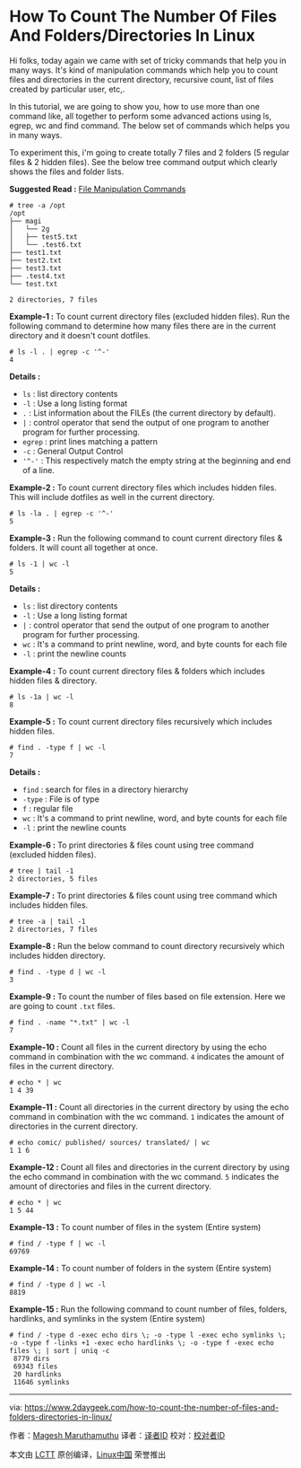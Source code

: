 How To Count The Number Of Files And Folders/Directories In Linux
======
Hi folks, today again we came with set of tricky commands that help you in many ways. It's kind of manipulation commands which help you to count files and directories in the current directory, recursive count, list of files created by particular user, etc,.

In this tutorial, we are going to show you, how to use more than one command like, all together to perform some advanced actions using ls, egrep, wc and find command. The below set of commands which helps you in many ways.

To experiment this, i'm going to create totally 7 files and 2 folders (5 regular files & 2 hidden files). See the below tree command output which clearly shows the files and folder lists.

**Suggested Read :** [File Manipulation Commands][1]
```
# tree -a /opt
/opt
├── magi
│   └── 2g
│   ├── test5.txt
│   └── .test6.txt
├── test1.txt
├── test2.txt
├── test3.txt
├── .test4.txt
└── test.txt

2 directories, 7 files

```

**Example-1 :** To count current directory files (excluded hidden files). Run the following command to determine how many files there are in the current directory and it doesn't count dotfiles.
```
# ls -l . | egrep -c '^-'
4

```

**Details :**

  * `ls` : list directory contents
  * `-l` : Use a long listing format
  * `.` : List information about the FILEs (the current directory by default).
  * `|` : control operator that send the output of one program to another program for further processing.
  * `egrep` : print lines matching a pattern
  * `-c` : General Output Control
  * `'^-'` : This respectively match the empty string at the beginning and end of a line.



**Example-2 :** To count current directory files which includes hidden files. This will include dotfiles as well in the current directory.
```
# ls -la . | egrep -c '^-'
5

```

**Example-3 :** Run the following command to count current directory files & folders. It will count all together at once.
```
# ls -1 | wc -l
5

```

**Details :**

  * `ls` : list directory contents
  * `-l` : Use a long listing format
  * `|` : control operator that send the output of one program to another program for further processing.
  * `wc` : It's a command to print newline, word, and byte counts for each file
  * `-l` : print the newline counts



**Example-4 :** To count current directory files & folders which includes hidden files & directory.
```
# ls -1a | wc -l
8

```

**Example-5 :** To count current directory files recursively which includes hidden files.
```
# find . -type f | wc -l
7

```

**Details :**

  * `find` : search for files in a directory hierarchy
  * `-type` : File is of type
  * `f` : regular file
  * `wc` : It's a command to print newline, word, and byte counts for each file
  * `-l` : print the newline counts



**Example-6 :** To print directories & files count using tree command (excluded hidden files).
```
# tree | tail -1
2 directories, 5 files

```

**Example-7 :** To print directories & files count using tree command which includes hidden files.
```
# tree -a | tail -1
2 directories, 7 files

```

**Example-8 :** Run the below command to count directory recursively which includes hidden directory.
```
# find . -type d | wc -l
3

```

**Example-9 :** To count the number of files based on file extension. Here we are going to count `.txt` files.
```
# find . -name "*.txt" | wc -l
7

```

**Example-10 :** Count all files in the current directory by using the echo command in combination with the wc command. `4` indicates the amount of files in the current directory.
```
# echo * | wc
1 4 39

```

**Example-11 :** Count all directories in the current directory by using the echo command in combination with the wc command. `1` indicates the amount of directories in the current directory.
```
# echo comic/ published/ sources/ translated/ | wc
1 1 6

```

**Example-12 :** Count all files and directories in the current directory by using the echo command in combination with the wc command. `5` indicates the amount of directories and files in the current directory.
```
# echo * | wc
1 5 44

```

**Example-13 :** To count number of files in the system (Entire system)
```
# find / -type f | wc -l
69769

```

**Example-14 :** To count number of folders in the system (Entire system)
```
# find / -type d | wc -l
8819

```

**Example-15 :** Run the following command to count number of files, folders, hardlinks, and symlinks in the system (Entire system)
```
# find / -type d -exec echo dirs \; -o -type l -exec echo symlinks \; -o -type f -links +1 -exec echo hardlinks \; -o -type f -exec echo files \; | sort | uniq -c
 8779 dirs
 69343 files
 20 hardlinks
 11646 symlinks

```


--------------------------------------------------------------------------------

via: https://www.2daygeek.com/how-to-count-the-number-of-files-and-folders-directories-in-linux/

作者：[Magesh Maruthamuthu][a]
译者：[译者ID](https://github.com/译者ID)
校对：[校对者ID](https://github.com/校对者ID)

本文由 [LCTT](https://github.com/LCTT/TranslateProject) 原创编译，[Linux中国](https://linux.cn/) 荣誉推出

[a]:https://www.2daygeek.com/author/magesh/
[1]:https://www.2daygeek.com/empty-a-file-delete-contents-lines-from-a-file-remove-matching-string-from-a-file-remove-empty-blank-lines-from-a-file/
